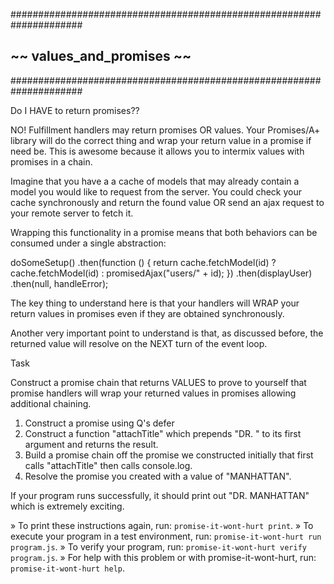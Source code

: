 #####################################################################
  ##                   ~~  values_and_promises  ~~                   ##
  #####################################################################

Do I HAVE to return promises??

NO!  Fulfillment handlers may return promises OR values.  Your
Promises/A+ library will do the correct thing and wrap your
return value in a promise if need be.  This is awesome because
it allows you to intermix values with promises in a chain.

Imagine that you have a a cache of models that may already contain
a model you would like to request from the server.  You could
check your cache synchronously and return the found value OR send
an ajax request to your remote server to fetch it.

Wrapping this functionality in a promise means that both behaviors
can be consumed under a single abstraction:

doSomeSetup()
.then(function () {
  return cache.fetchModel(id)
    ? cache.fetchModel(id)
    : promisedAjax("users/" + id);
})
.then(displayUser)
.then(null, handleError);

The key thing to understand here is that your handlers will WRAP
your return values in promises even if they are obtained synchronously.

Another very important point to understand is that, as discussed
before, the returned value will resolve on the NEXT turn of the event
loop.

Task

Construct a promise chain that returns VALUES to prove to yourself
that promise handlers will wrap your returned values in promises
allowing additional chaining.

1. Construct a promise using Q's defer
2. Construct a function "attachTitle" which prepends "DR. " to
   its first argument and returns the result.
3. Build a promise chain off the promise we constructed initially
   that first calls "attachTitle" then calls console.log.
4. Resolve the promise you created with a value of "MANHATTAN".

If your program runs successfully, it should print out "DR. MANHATTAN"
which is extremely exciting.


 » To print these instructions again, run: `promise-it-wont-hurt print`.
 » To execute your program in a test environment, run:
   `promise-it-wont-hurt run program.js`.
 » To verify your program, run: `promise-it-wont-hurt verify program.js`.
 » For help with this problem or with promise-it-wont-hurt, run:
   `promise-it-wont-hurt help`.